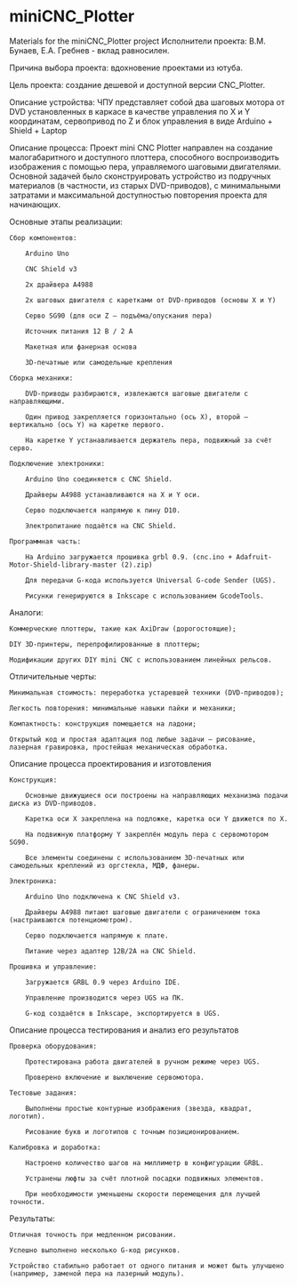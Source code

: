 # miniCNC_Plotter
Materials for the miniCNC_Plotter project
Исполнители проекта: В.М. Бунаев, Е.А. Гребнев - вклад равносилен.

Причина выбора проекта: вдохновение проектами из ютуба.

Цель проекта: создание дешевой и доступной версии CNC_Plotter.

Описание устройства: ЧПУ представляет собой два шаговых мотора от DVD установленных в каркасе в качестве управления по X и Y координатам, сервопривод по Z и блок управления в виде Arduino + Shield + Laptop

Описание процесса: Проект mini CNC Plotter направлен на создание малогабаритного и доступного плоттера, способного воспроизводить изображения с помощью пера, управляемого шаговыми двигателями. Основной задачей было сконструировать устройство из подручных материалов (в частности, из старых DVD-приводов), с минимальными затратами и максимальной доступностью повторения проекта для начинающих.

Основные этапы реализации:

    Сбор компонентов:

        Arduino Uno

        CNC Shield v3

        2x драйвера A4988

        2x шаговых двигателя с каретками от DVD-приводов (основы X и Y)

        Серво SG90 (для оси Z — подъёма/опускания пера)

        Источник питания 12 В / 2 А

        Макетная или фанерная основа

        3D-печатные или самодельные крепления

    Сборка механики:

        DVD-приводы разбираются, извлекаются шаговые двигатели с направляющими.

        Один привод закрепляется горизонтально (ось X), второй — вертикально (ось Y) на каретке первого.

        На каретке Y устанавливается держатель пера, подвижный за счёт серво.

    Подключение электроники:

        Arduino Uno соединяется с CNC Shield.

        Драйверы A4988 устанавливаются на X и Y оси.

        Серво подключается напрямую к пину D10.

        Электропитание подаётся на CNC Shield.

    Программная часть:

        На Arduino загружается прошивка grbl 0.9. (cnc.ino + Adafruit-Motor-Shield-library-master (2).zip)

        Для передачи G-кода используется Universal G-code Sender (UGS).

        Рисунки генерируются в Inkscape с использованием GcodeTools.

Аналоги:

    Коммерческие плоттеры, такие как AxiDraw (дорогостоящие);

    DIY 3D-принтеры, перепрофилированные в плоттеры;

    Модификации других DIY mini CNC с использованием линейных рельсов.

Отличительные черты:

    Минимальная стоимость: переработка устаревшей техники (DVD-приводов);

    Легкость повторения: минимальные навыки пайки и механики;

    Компактность: конструкция помещается на ладони;

    Открытый код и простая адаптация под любые задачи — рисование, лазерная гравировка, простейшая механическая обработка.

Описание процесса проектирования и изготовления

    Конструкция:

        Основные движущиеся оси построены на направляющих механизма подачи диска из DVD-приводов.

        Каретка оси X закреплена на подложке, каретка оси Y движется по X.

        На подвижную платформу Y закреплён модуль пера с сервомотором SG90.

        Все элементы соединены с использованием 3D-печатных или самодельных креплений из оргстекла, МДФ, фанеры.

    Электроника:

        Arduino Uno подключена к CNC Shield v3.

        Драйверы A4988 питают шаговые двигатели с ограничением тока (настраиваются потенциометром).

        Серво подключается напрямую к плате.

        Питание через адаптер 12В/2А на CNC Shield.

    Прошивка и управление:

        Загружается GRBL 0.9 через Arduino IDE.

        Управление производится через UGS на ПК.

        G-код создаётся в Inkscape, экспортируется в UGS.

Описание процесса тестирования и анализ его результатов

    Проверка оборудования:

        Протестирована работа двигателей в ручном режиме через UGS.

        Проверено включение и выключение сервомотора.

    Тестовые задания:

        Выполнены простые контурные изображения (звезда, квадрат, логотип).

        Рисование букв и логотипов с точным позиционированием.

    Калибровка и доработка:

        Настроено количество шагов на миллиметр в конфигурации GRBL.

        Устранены люфты за счёт плотной посадки подвижных элементов.

        При необходимости уменьшены скорости перемещения для лучшей точности.

Результаты:

    Отличная точность при медленном рисовании.

    Успешно выполнено несколько G-код рисунков.

    Устройство стабильно работает от одного питания и может быть улучшено (например, заменой пера на лазерный модуль).
